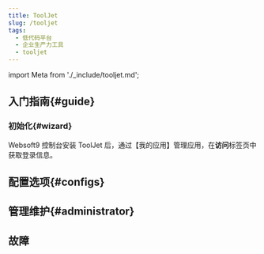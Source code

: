 ```yaml
---
title: ToolJet
slug: /tooljet
tags:
  - 低代码平台
  - 企业生产力工具
  - tooljet
---
```


import Meta from './_include/tooljet.md';

<Meta name="meta" />

## 入门指南{#guide}

### 初始化{#wizard}

Websoft9 控制台安装 ToolJet 后，通过【我的应用】管理应用，在**访问**标签页中获取登录信息。  


## 配置选项{#configs}



## 管理维护{#administrator}

## 故障
